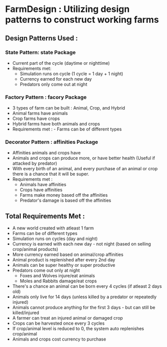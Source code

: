 # FarmDesign : Utilizing design patterns to construct working farms


## Design Patterns Used :

### State Pattern: state Package
 -  Current part of the cycle (daytime or nighttime)
 - Requirements met:
	- Simulation runs on cycle (1 cycle = 1 day + 1 night)
	- Currency earned for each new day
	- Predators only come out at night

### Factory Pattern : facory Package
 - 3 types of farm can be built : Animal, Crop, and Hybrid
 - Animal farms have animals
 - Crop farms have crops
 - Hybrid farms have both animals and crops
 - Requirements met : 
        - Farms can be of different types

### Decorator Pattern : affinities Package
 - Affinities animals and crops have
 - Animals and crops can produce more, or have better health (Useful if attacked by predator)
 - With every birth of an animal, and every purchase of an animal or crop there is a chance
   that it will be super. 
 - Requirements met :
	- Animals have affinities
	- Crops have affinities
	- Farms make money based off the affinities
	- Predator's damage is based off the affinities

## Total Requirements Met :
 - A new world created with atleast 1 farm
 - Farms can be of different types
 - Simulation runs on cycles (day and night)
 - Currency is earned with each new day - not night (based on selling crop/animal products)
 - More currency earned based on animal/crop affinities
 - Animal product is replenished after every 2nd day 
 - Animals can be super healthy or super productive
 - Predators come out only at night 
	- Foxes and Wolves injure/eat animals
 	- Moles and Rabbits damage/eat crops
 - There's a chance an animal can be born every 4 cycles (if atleast 2 days old)
 - Animals only live for 14 days (unless killed by a predator or repeatedly injured)
 - Animals cannot produce anything for the first 3 days - but can still be killed/injured
 - A farmer can treat an injured animal or damaged crop
 - Crops can be harvested once every 3 cycles
 - If crop/animal level is reduced to 0, the system auto replenishes crop/animal
 - Animals and crops cost currency to purchase